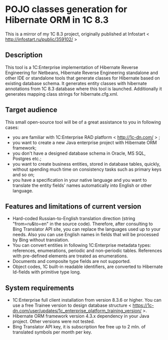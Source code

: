 # POJO classes generation for Hibernate ORM in 1C 8.3 #

This is a mirror of my 1C 8.3 project, originally published at Infostart < http://infostart.ru/public/359102/ >

## Description ##

This tool is a 1C:Enterprise implementation of Hibernate Reverse Engineering for Netbeans, Hibernate Reverse Engineering standalone and other IDE or standalone tools that generate classes for Hibernate based on existing database schema. It generates entity classes with hibernate annotations from 1C 8.3 database where this tool is launched. Additionally it generates mapping class strings for hibernate.cfg.xml.

## Target audience ##

This small open-source tool will be of a great assistance to you in following cases:

- you are familiar with 1C:Enterprise RAD platform  < http://1c-dn.com/ > ;
- you want to create a new Java enterprise project with Hibernate ORM framework;
- you don't have a designed database schema in Oracle, MS SQL, Postgres etc.;
- you want to create business entities, stored in database tables, quickly, without spending much time on consistency tasks such as primary keys and so on;
- you have a specification in your native language and you want to translate the entity fields' names automatically into English or other language.


## Features and limitations of current version ##

- Hard-coded Russian-to-English translation direction (string "from=ru&to=en" in the source code). Therefore, after consulting to Bing Translator API site, you can replace the languages used up to your needs. Also you can use English names in fields that will be processed by Bing without translation.
- You can convert  entities in following 1C:Enterprise metadata types: references, enumerations, periodic and non-periodic tables. References with pre-defined elements are treated as enumerations.
- Documents and composite type fields are not supported.
- Object codes, 1C built-in readable identifiers, are converted to Hibernate Id-fields with primitive type long.


## System requirements ##

- 1C:Enterprise full client installation from version 8.3.6 or higher. You can use a free Trainee version to design database structure < https://1c-dn.com/user/updates/1c_enterprise_platform_training_version/ >.
- Hibernate ORM framework version 4.3.x dependency in your Java project. Other versions were not tested.
- Bing Translator API key, it is subscription fee free up to 2 mln. of translated symbols per month per key. 